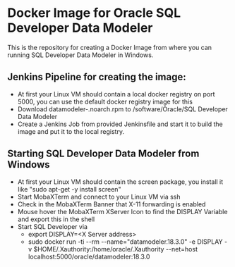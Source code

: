 # Docker Image for Oracle SQL Developer Data Modeler

This is the repository for creating a Docker Image from where you can running SQL Developer Data Modeler in Windows.

## Jenkins Pipeline for creating the image:
*   At first your Linux VM should contain a local docker registry on port 5000, you can use the default docker registry image for this
*   Download datamodeler-<Version>.noarch.rpm to /software/Oracle/SQL Developer Data Modeler
*   Create a Jenkins Job from provided Jenkinsfile and start it to build the image and put it to the local registry.

## Starting SQL Developer Data Modeler from Windows
*   At first your Linux VM should contain the screen package, you install it like "sudo apt-get -y install screen"
*   Start MobaXTerm and connect to your Linux VM via ssh
*   Check in the MobaXTerm Banner that X-11 forwarding is enabled
*   Mouse hover the MobaXTerm XServer Icon to find the DISPLAY Variable and export this in the shell
*   Start SQL Developer via
    *   export DISPLAY=&lt;X Server address>
    *   sudo docker run -ti --rm --name="datamodeler.18.3.0" -e DISPLAY -v $HOME/.Xauthority:/home/oracle/.Xauthority --net=host localhost:5000/oracle/datamodeler:18.3.0
